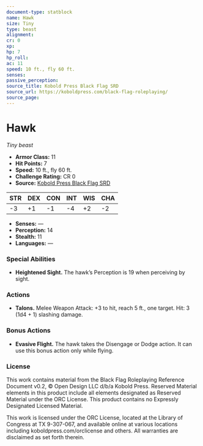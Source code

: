 ```yaml
---
document-type: statblock
name: Hawk
size: Tiny
type: beast
alignment: 
cr: 0
xp: 
hp: 7
hp_roll: 
ac: 11
speed: 10 ft., fly 60 ft.
senses: 
passive_perception: 
source_title: Kobold Press Black Flag SRD
source_url: https://koboldpress.com/black-flag-roleplaying/
source_page: 
---
```


# Hawk

*Tiny beast*

- **Armor Class:** 11
- **Hit Points:** 7
- **Speed:** 10 ft., fly 60 ft.
- **Challenge Rating:** CR 0
- **Source:** [Kobold Press Black Flag SRD](https://koboldpress.com/black-flag-roleplaying/)

| STR | DEX | CON | INT | WIS | CHA |
| --- | --- | --- | --- | --- | --- |
| -3 | +1 | -1 | -4 | +2 | -2 |

- **Senses:** —
- **Perception:** 14
- **Stealth:** 11
- **Languages:** —

### Special Abilities

- **Heightened Sight.** The hawk’s Perception is 19 when perceiving by sight.

### Actions

- **Talons.** Melee Weapon Attack: +3 to hit, reach 5 ft., one target. Hit: 3 (1d4 + 1) slashing damage.

### Bonus Actions

- **Evasive Flight.** The hawk takes the Disengage or Dodge action. It can use this bonus action only while flying.

### License

This work contains material from the Black Flag Roleplaying Reference Document v0.2, © Open Design LLC d/b/a Kobold Press. Reserved Material elements in this product include all elements designated as Reserved Material under the ORC License. This product contains no Expressly Designated Licensed Material.

This work is licensed under the ORC License, located at the Library of Congress at TX 9-307-067, and available online at various locations including koboldpress.com/orclicense and others. All warranties are disclaimed as set forth therein.
